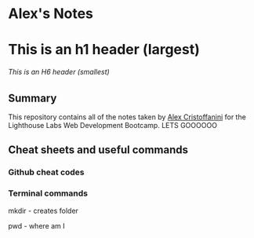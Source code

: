 # Alex's Notes
# This is an h1 header (largest)
###### This is an H6 header (smallest)

## Summary 

This repository contains all of the notes taken by [Alex Cristoffanini](https://github.com/ACristoff) for the Lighthouse Labs Web Development Bootcamp. LETS GOOOOOO

## Cheat sheets and useful commands

### Github cheat codes

### Terminal commands
mkdir - creates folder

pwd - where am I